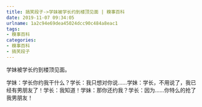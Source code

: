 ```yaml
---
title: 搞笑段子->学妹被学长约到楼顶见面 | 糗事百科
date: 2019-11-07 09:34:05
urlname: 1a2c94e69dea45024dcc90c484a8eac1
tags: 
- 糗事百科
categories:
- 糗事百科
- 搞笑段子
---
```

学妹被学长约到楼顶见面。

学妹：学长你约我干什么？学长：我只想对你说……学妹：学长，不用说了，我已经有男朋友了！学长：我知道！学妹：那你还约我？学长：因为……你特么的抢了我男朋友！


